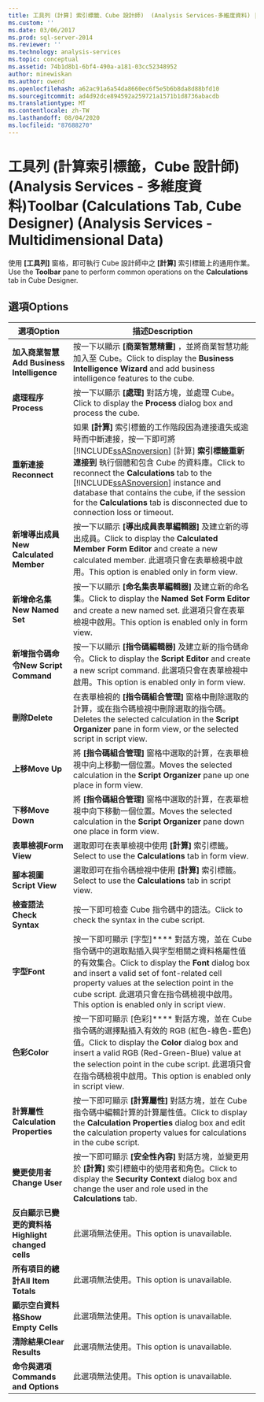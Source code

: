 ```yaml
---
title: 工具列 (計算] 索引標籤、Cube 設計師)  (Analysis Services-多維度資料) |Microsoft Docs
ms.custom: ''
ms.date: 03/06/2017
ms.prod: sql-server-2014
ms.reviewer: ''
ms.technology: analysis-services
ms.topic: conceptual
ms.assetid: 74b1d8b1-6bf4-490a-a181-03cc52348952
author: minewiskan
ms.author: owend
ms.openlocfilehash: a62ac91a6a54da8660ec6f5e5b6b8da8d88bfd10
ms.sourcegitcommit: ad4d92dce894592a259721a1571b1d8736abacdb
ms.translationtype: MT
ms.contentlocale: zh-TW
ms.lasthandoff: 08/04/2020
ms.locfileid: "87688270"
---
```

# <a name="toolbar-calculations-tab-cube-designer-analysis-services---multidimensional-data"></a><span data-ttu-id="1dca8-102">工具列 (計算索引標籤，Cube 設計師) (Analysis Services - 多維度資料)</span><span class="sxs-lookup"><span data-stu-id="1dca8-102">Toolbar (Calculations Tab, Cube Designer) (Analysis Services - Multidimensional Data)</span></span>
  <span data-ttu-id="1dca8-103">使用 **[工具列]** 窗格，即可執行 Cube 設計師中之 **[計算]** 索引標籤上的通用作業。</span><span class="sxs-lookup"><span data-stu-id="1dca8-103">Use the **Toolbar** pane to perform common operations on the **Calculations** tab in Cube Designer.</span></span>  
  
## <a name="options"></a><span data-ttu-id="1dca8-104">選項</span><span class="sxs-lookup"><span data-stu-id="1dca8-104">Options</span></span>  
  
|<span data-ttu-id="1dca8-105">選項</span><span class="sxs-lookup"><span data-stu-id="1dca8-105">Option</span></span>|<span data-ttu-id="1dca8-106">描述</span><span class="sxs-lookup"><span data-stu-id="1dca8-106">Description</span></span>|  
|------------|-----------------|  
|<span data-ttu-id="1dca8-107">**加入商業智慧**</span><span class="sxs-lookup"><span data-stu-id="1dca8-107">**Add Business Intelligence**</span></span>|<span data-ttu-id="1dca8-108">按一下以顯示 **[商業智慧精靈]** ，並將商業智慧功能加入至 Cube。</span><span class="sxs-lookup"><span data-stu-id="1dca8-108">Click to display the **Business Intelligence Wizard** and add business intelligence features to the cube.</span></span>|  
|<span data-ttu-id="1dca8-109">**處理程序**</span><span class="sxs-lookup"><span data-stu-id="1dca8-109">**Process**</span></span>|<span data-ttu-id="1dca8-110">按一下以顯示 **[處理]** 對話方塊，並處理 Cube。</span><span class="sxs-lookup"><span data-stu-id="1dca8-110">Click to display the **Process** dialog box and process the cube.</span></span>|  
|<span data-ttu-id="1dca8-111">**重新連接**</span><span class="sxs-lookup"><span data-stu-id="1dca8-111">**Reconnect**</span></span>|<span data-ttu-id="1dca8-112">如果 **[計算]** 索引標籤的工作階段因為連接遺失或逾時而中斷連接，按一下即可將 [!INCLUDE[ssASnoversion](../includes/ssasnoversion-md.md)] [計算] **索引標籤重新連接到** 執行個體和包含 Cube 的資料庫。</span><span class="sxs-lookup"><span data-stu-id="1dca8-112">Click to reconnect the **Calculations** tab to the [!INCLUDE[ssASnoversion](../includes/ssasnoversion-md.md)] instance and database that contains the cube, if the session for the **Calculations** tab is disconnected due to connection loss or timeout.</span></span>|  
|<span data-ttu-id="1dca8-113">**新增導出成員**</span><span class="sxs-lookup"><span data-stu-id="1dca8-113">**New Calculated Member**</span></span>|<span data-ttu-id="1dca8-114">按一下以顯示 **[導出成員表單編輯器]** 及建立新的導出成員。</span><span class="sxs-lookup"><span data-stu-id="1dca8-114">Click to display the **Calculated Member Form Editor** and create a new calculated member.</span></span> <span data-ttu-id="1dca8-115">此選項只會在表單檢視中啟用。</span><span class="sxs-lookup"><span data-stu-id="1dca8-115">This option is enabled only in form view.</span></span>|  
|<span data-ttu-id="1dca8-116">**新增命名集**</span><span class="sxs-lookup"><span data-stu-id="1dca8-116">**New Named Set**</span></span>|<span data-ttu-id="1dca8-117">按一下以顯示 **[命名集表單編輯器]** 及建立新的命名集。</span><span class="sxs-lookup"><span data-stu-id="1dca8-117">Click to display the **Named Set Form Editor** and create a new named set.</span></span> <span data-ttu-id="1dca8-118">此選項只會在表單檢視中啟用。</span><span class="sxs-lookup"><span data-stu-id="1dca8-118">This option is enabled only in form view.</span></span>|  
|<span data-ttu-id="1dca8-119">**新增指令碼命令**</span><span class="sxs-lookup"><span data-stu-id="1dca8-119">**New Script Command**</span></span>|<span data-ttu-id="1dca8-120">按一下以顯示 **[指令碼編輯器]** 及建立新的指令碼命令。</span><span class="sxs-lookup"><span data-stu-id="1dca8-120">Click to display the **Script Editor** and create a new script command.</span></span> <span data-ttu-id="1dca8-121">此選項只會在表單檢視中啟用。</span><span class="sxs-lookup"><span data-stu-id="1dca8-121">This option is enabled only in form view.</span></span>|  
|<span data-ttu-id="1dca8-122">**刪除**</span><span class="sxs-lookup"><span data-stu-id="1dca8-122">**Delete**</span></span>|<span data-ttu-id="1dca8-123">在表單檢視的 **[指令碼組合管理]** 窗格中刪除選取的計算，或在指令碼檢視中刪除選取的指令碼。</span><span class="sxs-lookup"><span data-stu-id="1dca8-123">Deletes the selected calculation in the **Script Organizer** pane in form view, or the selected script in script view.</span></span>|  
|<span data-ttu-id="1dca8-124">**上移**</span><span class="sxs-lookup"><span data-stu-id="1dca8-124">**Move Up**</span></span>|<span data-ttu-id="1dca8-125">將 **[指令碼組合管理]** 窗格中選取的計算，在表單檢視中向上移動一個位置。</span><span class="sxs-lookup"><span data-stu-id="1dca8-125">Moves the selected calculation in the **Script Organizer** pane up one place in form view.</span></span>|  
|<span data-ttu-id="1dca8-126">**下移**</span><span class="sxs-lookup"><span data-stu-id="1dca8-126">**Move Down**</span></span>|<span data-ttu-id="1dca8-127">將 **[指令碼組合管理]** 窗格中選取的計算，在表單檢視中向下移動一個位置。</span><span class="sxs-lookup"><span data-stu-id="1dca8-127">Moves the selected calculation in the **Script Organizer** pane down one place in form view.</span></span>|  
|<span data-ttu-id="1dca8-128">**表單檢視**</span><span class="sxs-lookup"><span data-stu-id="1dca8-128">**Form View**</span></span>|<span data-ttu-id="1dca8-129">選取即可在表單檢視中使用 **[計算]** 索引標籤。</span><span class="sxs-lookup"><span data-stu-id="1dca8-129">Select to use the **Calculations** tab in form view.</span></span>|  
|<span data-ttu-id="1dca8-130">**腳本視圖**</span><span class="sxs-lookup"><span data-stu-id="1dca8-130">**Script View**</span></span>|<span data-ttu-id="1dca8-131">選取即可在指令碼檢視中使用 **[計算]** 索引標籤。</span><span class="sxs-lookup"><span data-stu-id="1dca8-131">Select to use the **Calculations** tab in script view.</span></span>|  
|<span data-ttu-id="1dca8-132">**檢查語法**</span><span class="sxs-lookup"><span data-stu-id="1dca8-132">**Check Syntax**</span></span>|<span data-ttu-id="1dca8-133">按一下即可檢查 Cube 指令碼中的語法。</span><span class="sxs-lookup"><span data-stu-id="1dca8-133">Click to check the syntax in the cube script.</span></span>|  
|<span data-ttu-id="1dca8-134">**字型**</span><span class="sxs-lookup"><span data-stu-id="1dca8-134">**Font**</span></span>|<span data-ttu-id="1dca8-135">按一下即可顯示 [字型]\*\*\*\* 對話方塊，並在 Cube 指令碼中的選取點插入與字型相關之資料格屬性值的有效集合。</span><span class="sxs-lookup"><span data-stu-id="1dca8-135">Click to display the **Font** dialog box and insert a valid set of font-related cell property values at the selection point in the cube script.</span></span> <span data-ttu-id="1dca8-136">此選項只會在指令碼檢視中啟用。</span><span class="sxs-lookup"><span data-stu-id="1dca8-136">This option is enabled only in script view.</span></span>|  
|<span data-ttu-id="1dca8-137">**色彩**</span><span class="sxs-lookup"><span data-stu-id="1dca8-137">**Color**</span></span>|<span data-ttu-id="1dca8-138">按一下即可顯示 [色彩]\*\*\*\* 對話方塊，並在 Cube 指令碼的選擇點插入有效的 RGB (紅色-綠色-藍色) 值。</span><span class="sxs-lookup"><span data-stu-id="1dca8-138">Click to display the **Color** dialog box and insert a valid RGB (Red-Green-Blue) value at the selection point in the cube script.</span></span> <span data-ttu-id="1dca8-139">此選項只會在指令碼檢視中啟用。</span><span class="sxs-lookup"><span data-stu-id="1dca8-139">This option is enabled only in script view.</span></span>|  
|<span data-ttu-id="1dca8-140">**計算屬性**</span><span class="sxs-lookup"><span data-stu-id="1dca8-140">**Calculation Properties**</span></span>|<span data-ttu-id="1dca8-141">按一下即可顯示 **[計算屬性]** 對話方塊，並在 Cube 指令碼中編輯計算的計算屬性值。</span><span class="sxs-lookup"><span data-stu-id="1dca8-141">Click to display the **Calculation Properties** dialog box and edit the calculation property values for calculations in the cube script.</span></span>|  
|<span data-ttu-id="1dca8-142">**變更使用者**</span><span class="sxs-lookup"><span data-stu-id="1dca8-142">**Change User**</span></span>|<span data-ttu-id="1dca8-143">按一下即可顯示 **[安全性內容]** 對話方塊，並變更用於 **[計算]** 索引標籤中的使用者和角色。</span><span class="sxs-lookup"><span data-stu-id="1dca8-143">Click to display the **Security Context** dialog box and change the user and role used in the **Calculations** tab.</span></span>|  
|<span data-ttu-id="1dca8-144">**反白顯示已變更的資料格**</span><span class="sxs-lookup"><span data-stu-id="1dca8-144">**Highlight changed cells**</span></span>|<span data-ttu-id="1dca8-145">此選項無法使用。</span><span class="sxs-lookup"><span data-stu-id="1dca8-145">This option is unavailable.</span></span>|  
|<span data-ttu-id="1dca8-146">**所有項目的總計**</span><span class="sxs-lookup"><span data-stu-id="1dca8-146">**All Item Totals**</span></span>|<span data-ttu-id="1dca8-147">此選項無法使用。</span><span class="sxs-lookup"><span data-stu-id="1dca8-147">This option is unavailable.</span></span>|  
|<span data-ttu-id="1dca8-148">**顯示空白資料格**</span><span class="sxs-lookup"><span data-stu-id="1dca8-148">**Show Empty Cells**</span></span>|<span data-ttu-id="1dca8-149">此選項無法使用。</span><span class="sxs-lookup"><span data-stu-id="1dca8-149">This option is unavailable.</span></span>|  
|<span data-ttu-id="1dca8-150">**清除結果**</span><span class="sxs-lookup"><span data-stu-id="1dca8-150">**Clear Results**</span></span>|<span data-ttu-id="1dca8-151">此選項無法使用。</span><span class="sxs-lookup"><span data-stu-id="1dca8-151">This option is unavailable.</span></span>|  
|<span data-ttu-id="1dca8-152">**命令與選項**</span><span class="sxs-lookup"><span data-stu-id="1dca8-152">**Commands and Options**</span></span>|<span data-ttu-id="1dca8-153">此選項無法使用。</span><span class="sxs-lookup"><span data-stu-id="1dca8-153">This option is unavailable.</span></span>|  
  
  
